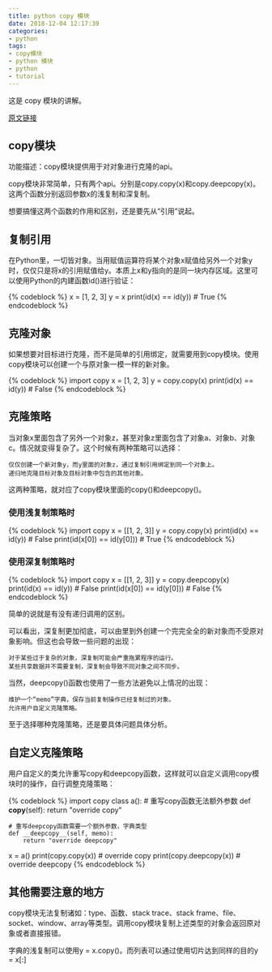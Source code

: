 ```yaml
---
title: python copy 模块
date: 2018-12-04 12:17:39
categories:
- python
tags:
- copy模块
- python 模块
- python
- tutorial
---
```

这是 copy 模块的讲解。 

<!-- more -->

[原文链接](https://blog.csdn.net/jy692405180/article/details/60881571)

## copy模块

功能描述：copy模块提供用于对对象进行克隆的api。

copy模块非常简单，只有两个api。分别是copy.copy(x)和copy.deepcopy(x)。这两个函数分别返回参数x的浅复制和深复制。

想要搞懂这两个函数的作用和区别，还是要先从“引用”说起。

## 复制引用

在Python里，一切皆对象。当用赋值运算符将某个对象x赋值给另外一个对象y时，仅仅只是将x的引用赋值给y。本质上x和y指向的是同一块内存区域。这里可以使用Python的内建函数id()进行验证：

{% codeblock %}
x = [1, 2, 3]
y = x
print(id(x) == id(y)) # True
{% endcodeblock %}

##  克隆对象

如果想要对目标进行克隆，而不是简单的引用绑定，就需要用到copy模块。使用copy模块可以创建一个与原对象一模一样的新对象。

{% codeblock %}
import copy
x = [1, 2, 3]
y = copy.copy(x)
print(id(x) == id(y)) # False
{% endcodeblock %}

## 克隆策略

当对象x里面包含了另外一个对象z，甚至对象z里面包含了对象a、对象b、对象c。情况就变得复杂了。这个时候有两种策略可以选择：

	仅仅创建一个新对象y，而y里面的对象z，通过复制引用绑定到同一个对象上。
	递归地克隆目标对象及目标对象中包含的其他对象。
	
这两种策略，就对应了copy模块里面的copy()和deepcopy()。

### 使用浅复制策略时

{% codeblock %}
import copy
x = [[1, 2, 3]]
y = copy.copy(x)
print(id(x) == id(y)) # False
print(id(x[0]) == id(y[0])) # True
{% endcodeblock %}

### 使用深复制策略时

{% codeblock %}
import copy
x = [[1, 2, 3]]
y = copy.deepcopy(x)
print(id(x) == id(y)) # False
print(id(x[0]) == id(y[0])) # False
{% endcodeblock %}

简单的说就是有没有递归调用的区别。

可以看出，深复制更加彻底，可以由里到外创建一个完完全全的新对象而不受原对象影响。但这也会导致一些问题的出现：

	对于某些过于复杂的对象，深复制可能会严重拖累程序的运行。
	某些共享数据并不需要复制，深复制会导致不同对象之间不同步。
	
当然，deepcopy()函数也使用了一些方法避免以上情况的出现：

	维护一个“memo”字典，保存当前复制操作已经复制过的对象。
	允许用户自定义克隆策略。
	
至于选择哪种克隆策略，还是要具体问题具体分析。

## 自定义克隆策略

用户自定义的类允许重写copy和deepcopy函数，这样就可以自定义调用copy模块时的操作，自行调整克隆策略：

{% codeblock %}
import copy
class a():
    # 重写copy函数无法额外参数
    def __copy__(self):
        return "override copy"

    # 重写deepcopy函数需要一个额外参数，字典类型
    def __deepcopy__(self, memo):
        return "override deepcopy"

x = a()
print(copy.copy(x)) # override copy
print(copy.deepcopy(x)) # override deepcopy
{% endcodeblock %}

## 其他需要注意的地方

copy模块无法复制诸如：type、函数、stack trace、stack frame、file、socket、window、array等类型。调用copy模块复制上述类型的对象会返回原对象或者直接报错。

字典的浅复制可以使用y = x.copy()。而列表可以通过使用切片达到同样的目的y = x[:]

